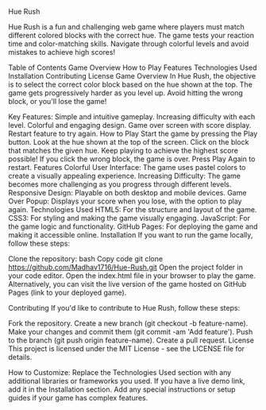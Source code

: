 Hue Rush

Hue Rush is a fun and challenging web game where players must match different colored blocks with the correct hue. The game tests your reaction time and color-matching skills. Navigate through colorful levels and avoid mistakes to achieve high scores!

Table of Contents
Game Overview
How to Play
Features
Technologies Used
Installation
Contributing
License
Game Overview
In Hue Rush, the objective is to select the correct color block based on the hue shown at the top. The game gets progressively harder as you level up. Avoid hitting the wrong block, or you'll lose the game!

Key Features:
Simple and intuitive gameplay.
Increasing difficulty with each level.
Colorful and engaging design.
Game over screen with score display.
Restart feature to try again.
How to Play
Start the game by pressing the Play button.
Look at the hue shown at the top of the screen.
Click on the block that matches the given hue.
Keep playing to achieve the highest score possible!
If you click the wrong block, the game is over. Press Play Again to restart.
Features
Colorful User Interface: The game uses pastel colors to create a visually appealing experience.
Increasing Difficulty: The game becomes more challenging as you progress through different levels.
Responsive Design: Playable on both desktop and mobile devices.
Game Over Popup: Displays your score when you lose, with the option to play again.
Technologies Used
HTML5: For the structure and layout of the game.
CSS3: For styling and making the game visually engaging.
JavaScript: For the game logic and functionality.
GitHub Pages: For deploying the game and making it accessible online.
Installation
If you want to run the game locally, follow these steps:

Clone the repository:
bash
Copy code
git clone https://github.com/Madhav1716/Hue-Rush.git
Open the project folder in your code editor.
Open the index.html file in your browser to play the game.
Alternatively, you can visit the live version of the game hosted on GitHub Pages (link to your deployed game).

Contributing
If you'd like to contribute to Hue Rush, follow these steps:

Fork the repository.
Create a new branch (git checkout -b feature-name).
Make your changes and commit them (git commit -am 'Add feature').
Push to the branch (git push origin feature-name).
Create a pull request.
License
This project is licensed under the MIT License - see the LICENSE file for details.

How to Customize:
Replace the Technologies Used section with any additional libraries or frameworks you used.
If you have a live demo link, add it in the Installation section.
Add any special instructions or setup guides if your game has complex features.

